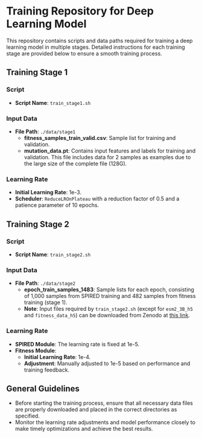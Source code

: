 # Training Repository for Deep Learning Model

This repository contains scripts and data paths required for training a deep learning model in multiple stages. Detailed instructions for each training stage are provided below to ensure a smooth training process.

## Training Stage 1

### Script
- **Script Name**: `train_stage1.sh`

### Input Data
- **File Path**: `./data/stage1`
  - **fitness_samples_train_valid.csv**: Sample list for training and validation.
  - **mutation_data.pt**: Contains input features and labels for training and validation. This file includes data for 2 samples as examples due to the large size of the complete file (128G).

### Learning Rate
- **Initial Learning Rate**: 1e-3.
- **Scheduler**: `ReduceLROnPlateau` with a reduction factor of 0.5 and a patience parameter of 10 epochs.

## Training Stage 2

### Script
- **Script Name**: `train_stage2.sh`

### Input Data
- **File Path**: `./data/stage2`
  - **epoch_train_samples_1483**: Sample lists for each epoch, consisting of 1,000 samples from SPIRED training and 482 samples from fitness training (stage 1).
  - **Note**: Input files required by `train_stage2.sh` (except for `esm2_3B_h5` and `fitness_data_h5`) can be downloaded from Zenodo at [this link](https://doi.org/10.5281/zenodo.10589085).

### Learning Rate
- **SPIRED Module**: The learning rate is fixed at 1e-5.
- **Fitness Module**: 
  - **Initial Learning Rate**: 1e-4.
  - **Adjustment**: Manually adjusted to 1e-5 based on performance and training feedback.

## General Guidelines
- Before starting the training process, ensure that all necessary data files are properly downloaded and placed in the correct directories as specified.
- Monitor the learning rate adjustments and model performance closely to make timely optimizations and achieve the best results.
